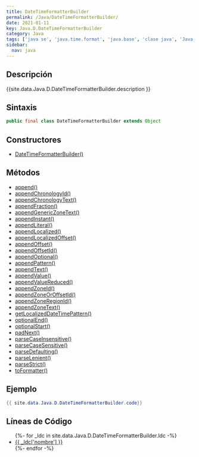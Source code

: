 ```yaml
---
title: DateTimeFormatterBuilder
permalink: /Java/DateTimeFormatterBuilder/
date: 2021-01-11
key: Java.D.DateTimeFormatterBuilder
category: Java
tags: ['java se', 'java.time.format', 'java.base', 'clase java', 'Java 1.8']
sidebar: 
  nav: java
---
```


## Descripción
{{site.data.Java.D.DateTimeFormatterBuilder.description }}

## Sintaxis
~~~java
public final class DateTimeFormatterBuilder extends Object
~~~

## Constructores
* [DateTimeFormatterBuilder()](/Java/DateTimeFormatterBuilder/DateTimeFormatterBuilder/)

## Métodos
* [append()](/Java/DateTimeFormatterBuilder/append)
* [appendChronologyId()](/Java/DateTimeFormatterBuilder/appendChronologyId)
* [appendChronologyText()](/Java/DateTimeFormatterBuilder/appendChronologyText)
* [appendFraction()](/Java/DateTimeFormatterBuilder/appendFraction)
* [appendGenericZoneText()](/Java/DateTimeFormatterBuilder/appendGenericZoneText)
* [appendInstant()](/Java/DateTimeFormatterBuilder/appendInstant)
* [appendLiteral()](/Java/DateTimeFormatterBuilder/appendLiteral)
* [appendLocalized()](/Java/DateTimeFormatterBuilder/appendLocalized)
* [appendLocalizedOffset()](/Java/DateTimeFormatterBuilder/appendLocalizedOffset)
* [appendOffset()](/Java/DateTimeFormatterBuilder/appendOffset)
* [appendOffsetId()](/Java/DateTimeFormatterBuilder/appendOffsetId)
* [appendOptional()](/Java/DateTimeFormatterBuilder/appendOptional)
* [appendPattern()](/Java/DateTimeFormatterBuilder/appendPattern)
* [appendText()](/Java/DateTimeFormatterBuilder/appendText)
* [appendValue()](/Java/DateTimeFormatterBuilder/appendValue)
* [appendValueReduced()](/Java/DateTimeFormatterBuilder/appendValueReduced)
* [appendZoneId()](/Java/DateTimeFormatterBuilder/appendZoneId)
* [appendZoneOrOffsetId()](/Java/DateTimeFormatterBuilder/appendZoneOrOffsetId)
* [appendZoneRegionId()](/Java/DateTimeFormatterBuilder/appendZoneRegionId)
* [appendZoneText()](/Java/DateTimeFormatterBuilder/appendZoneText)
* [getLocalizedDateTimePattern()](/Java/DateTimeFormatterBuilder/getLocalizedDateTimePattern)
* [optionalEnd()](/Java/DateTimeFormatterBuilder/optionalEnd)
* [optionalStart()](/Java/DateTimeFormatterBuilder/optionalStart)
* [padNext()](/Java/DateTimeFormatterBuilder/padNext)
* [parseCaseInsensitive()](/Java/DateTimeFormatterBuilder/parseCaseInsensitive)
* [parseCaseSensitive()](/Java/DateTimeFormatterBuilder/parseCaseSensitive)
* [parseDefaulting()](/Java/DateTimeFormatterBuilder/parseDefaulting)
* [parseLenient()](/Java/DateTimeFormatterBuilder/parseLenient)
* [parseStrict()](/Java/DateTimeFormatterBuilder/parseStrict)
* [toFormatter()](/Java/DateTimeFormatterBuilder/toFormatter)

## Ejemplo
~~~java
{{ site.data.Java.D.DateTimeFormatterBuilder.code}}
~~~

## Líneas de Código
<ul>
{%- for _ldc in site.data.Java.D.DateTimeFormatterBuilder.ldc -%}
   <li>
       <a href="{{_ldc['url'] }}">{{ _ldc['nombre'] }}</a>
   </li>
{%- endfor -%}
</ul>

